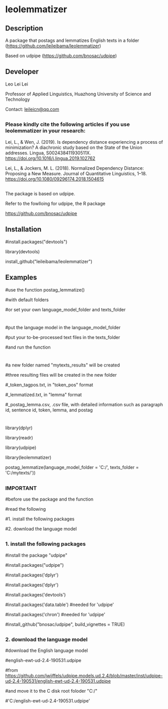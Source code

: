 # leolemmatizer

## Description

A package that postags and lemmatizes English texts in a folder (https://github.com/leileibama/leolemmatizer)

Based on udpipe (https://github.com/bnosac/udpipe)

##
## Developer
Leo Lei Lei

Professor of Applied Linguistics, Huazhong University of Science and Technology

Contact: leileicn@qq.com

##
### Please kindly cite the following articles if you use leolemmatizer in your research:

Lei, L., & Wen, J. (2019). Is dependency distance experiencing a process of minimization? A diachronic study based on the State of the Union addresses. Lingua, S002438411930511X. https://doi.org/10.1016/j.lingua.2019.102762

Lei, L., & Jockers, M. L. (2018). Normalized Dependency Distance: Proposing a New Measure. Journal of Quantitative Linguistics, 1–18. https://doi.org/10.1080/09296174.2018.1504615

##
The package is based on udpipe.

Refer to the fowlloing for udpipe, the R package

https://github.com/bnosac/udpipe


##
## Installation

#install.packages("devtools")

library(devtools) 

install_github("leileibama/leolemmatizer")

##
## Examples

#use the function postag_lemmatize()

#with default folders

#or set your own language_model_folder and texts_folder


#
#put the language model in the language_model_folder

#put your to-be-processed text files in the texts_folder

#and run the function

#
#a new folder named "mytexts_results" will be created

#three resulting files will be created in the new folder

#_token_tagpos.txt, in "token_pos" format

#_lemmatized.txt, in "lemma" format

#_postag_lemma.csv, .csv file, with detailed information such as paragraph id, sentence id, token, lemma, and postag

#
library(dplyr)

library(readr)

library(udpipe)

library(leolemmatizer)

postag_lemmatize(language_model_folder = 'C:/',
                 texts_folder = 'C:/mytexts/'))


##
### IMPORTANT

#before use the package and the function

#read the following

#1. install the following packages

#2. download the language model


##
### 1. install the following packages

#install the package "udpipe"

#install.packages("udpipe")

#install.packages('dplyr')

#install.packages('dplyr')

#install.packages('devtools')

#install.packages('data.table')  #needed for 'udpipe'

#install.packages('chron')   #needed for 'udpipe'

#install_github("bnosac/udpipe", build_vignettes = TRUE)

##
### 2. download the language model

#download the English language model

#english-ewt-ud-2.4-190531.udpipe

#from https://github.com/jwijffels/udpipe.models.ud.2.4/blob/master/inst/udpipe-ud-2.4-190531/english-ewt-ud-2.4-190531.udpipe

#and move it to the C disk root foloder "C:/"

#'C:/english-ewt-ud-2.4-190531.udpipe'


